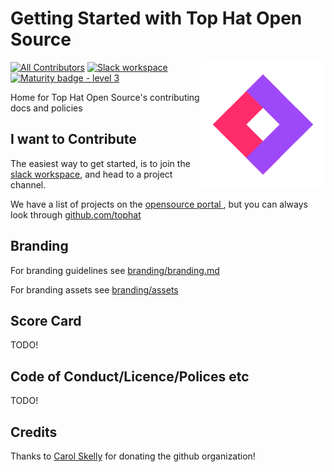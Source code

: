 # Getting Started with Top Hat Open Source

<span><img align="right" src="./branding/assets/top-hat-open-source-logo-diamond.png" alt="Logo"></span>

[![All Contributors](https://img.shields.io/badge/all_contributors-7-orange.svg?style=flat)](#contributors)
[![Slack workspace](https://slackinvite.dev.tophat.com/badge.svg)](https://opensource.tophat.com/#join-slack)
[![Maturity badge - level 3](https://img.shields.io/badge/Maturity-Level%203%20--%20Stable-green.svg)](https://github.com/tophat/getting-started/blob/master/scorecard.md)


Home for Top Hat Open Source's contributing docs and policies

## I want to Contribute
The easiest way to get started, is to join the [slack workspace](https://opensource.tophat.com/#join-slack), and head to a project channel.

We have a list of projects on the [opensource portal ](https://opensource.tophat.com), but you can always look through [github.com/tophat](github.com/tophat)

## Branding
For branding guidelines see [branding/branding.md](branding/branding.md)

For branding assets see [branding/assets](branding/assets)


## Score Card
TODO!


## Code of Conduct/Licence/Polices etc
TODO!


## Credits
Thanks to [Carol Skelly](https://github.com/iatek) for donating the github organization!
